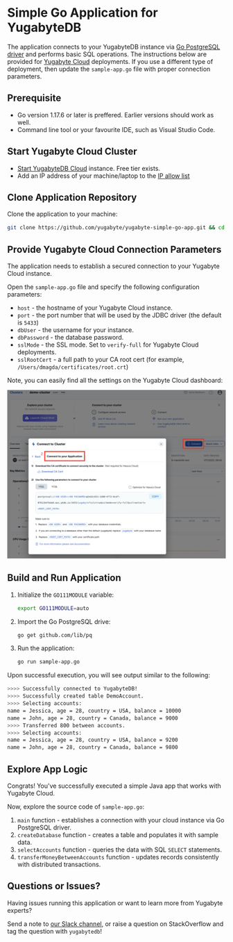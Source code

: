 # Simple Go Application for YugabyteDB

The application connects to your YugabyteDB instance via 
[Go PostgreSQL driver](https://docs.yugabyte.com/latest/reference/drivers/ysql-client-drivers/#go-postgresql-driver-pq) and performs basic SQL 
operations. The instructions below are provided for [Yugabyte Cloud](https://cloud.yugabyte.com/) deployments. 
If you use a different type of deployment, then update the `sample-app.go` file with proper connection parameters.

## Prerequisite
* Go version 1.17.6 or later is preffered. Earlier versions should work as well.
* Command line tool or your favourite IDE, such as Visual Studio Code.

## Start Yugabyte Cloud Cluster

* [Start YugabyteDB Cloud](https://docs.yugabyte.com/latest/yugabyte-cloud/cloud-quickstart/qs-add/) instance. Free tier exists.
* Add an IP address of your machine/laptop to the [IP allow list](https://docs.yugabyte.com/latest/yugabyte-cloud/cloud-secure-clusters/add-connections/#manage-ip-allow-lists)

## Clone Application Repository

Clone the application to your machine:

```bash
git clone https://github.com/yugabyte/yugabyte-simple-go-app.git && cd yugabyte-simple-go-app
```

## Provide Yugabyte Cloud Connection Parameters

The application needs to establish a secured connection to your Yugabyte Cloud instance.

Open the `sample-app.go` file and specify the following configuration parameters:
* `host` - the hostname of your Yugabyte Cloud instance.
* `port` - the port number that will be used by the JDBC driver (the default is `5433`)
* `dbUser` - the username for your instance.
* `dbPassword` - the database password.
* `sslMode` - the SSL mode. Set to `verify-full` for Yugabyte Cloud deployments.
* `sslRootCert` - a full path to your CA root cert (for example, `/Users/dmagda/certificates/root.crt`) 

Note, you can easily find all the settings on the Yugabyte Cloud dashboard:

![image](resources/cloud_app_settings.png)

## Build and Run Application

1. Initialize the `GO111MODULE` variable:
    ```bash
    export GO111MODULE=auto
    ```
2. Import the Go PostgreSQL drive:
    ```bash
    go get github.com/lib/pq
    ```
3. Run the application:
    ```bash
    go run sample-app.go
    ```

Upon successful execution, you will see output similar to the following:

```bash
>>>> Successfully connected to YugabyteDB!
>>>> Successfully created table DemoAccount.
>>>> Selecting accounts:
name = Jessica, age = 28, country = USA, balance = 10000
name = John, age = 28, country = Canada, balance = 9000
>>>> Transferred 800 between accounts.
>>>> Selecting accounts:
name = Jessica, age = 28, country = USA, balance = 9200
name = John, age = 28, country = Canada, balance = 9800
```

## Explore App Logic

Congrats! You've successfully executed a simple Java app that works with Yugabyte Cloud.

Now, explore the source code of `sample-app.go`:
1. `main` function - establishes a connection with your cloud instance via Go PostgreSQL driver.
3. `createDatabase` function - creates a table and populates it with sample data.
4. `selectAccounts` function - queries the data with SQL `SELECT` statements.
5. `transferMoneyBetweenAccounts` function - updates records consistently with distributed transactions.

## Questions or Issues?

Having issues running this application or want to learn more from Yugabyte experts?

Send a note to [our Slack channel](https://join.slack.com/t/yugabyte-db/shared_invite/zt-xbd652e9-3tN0N7UG0eLpsace4t1d2A),
or raise a question on StackOverflow and tag the question with `yugabytedb`!